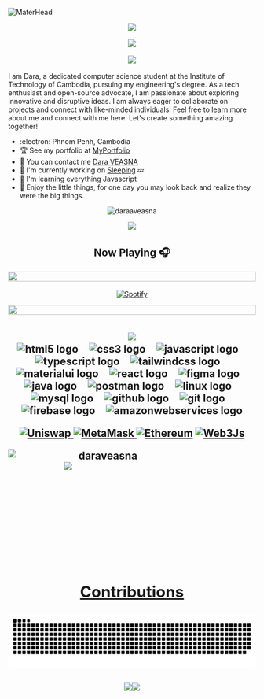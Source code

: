 ![MaterHead](https://github.com/daraaveasna/daraaveasna/blob/update/banner.gif)

<div align="center">
  
![](https://github.com/daraaveasna/daraaveasna/blob/update/name.svg)
</div>

<div align="center">
  
  
<a href="https://www.twitter.com/daraxbt" target="_blank" rel="noreferrer"><img 
src="https://img.shields.io/twitter/follow/daraxbt?logo=twitter&style=for-the-badge&color=0891b2&labelColor=181824"
/></a>

<img  src="https://media.giphy.com/media/CgCaB0B0zYp4kVhNPf/giphy.gif" width="123">
</div>


I am Dara, a dedicated computer science student at the Institute of Technology of Cambodia, pursuing my engineering's degree. As a tech enthusiast and open-source advocate, I am passionate about exploring innovative and disruptive ideas. I am always eager to collaborate on projects and connect with like-minded individuals. Feel free to learn more about me and connect with me here. Let's create something amazing together!

* :electron:    Phnom Penh, Cambodia
* 🏆  See my portfolio at [MyPortfolio](http://daraaveasna.wixsite.com/cv01)
* 💌  You can contact me [Dara VEASNA](mailto:daraa.veasna@gmail.com)
* 🚀  I'm currently working on [Sleeping](http://media4.giphy.com/media/CuuSHzuc0O166MRfjt/giphy.gif?cid=ecf05e47547zi84jqtaionz8hbwt03dubudigjk55mk3c7k0&rid=giphy.gif&ct=g) 💤
* 🧠  I'm learning everything Javascript
* 📌  Enjoy the little things, for one day you may look back and realize they were the big things.
<p align="center"> <img src="https://komarev.com/ghpvc/?username=daraaveasna&label=Profile%20views&color=0e75b6&style=flat" alt="daraaveasna" /> </p>

<div align="center">
  <img  src="https://media.giphy.com/media/DdpmhAQpQZzwHSrQ3f/giphy.gif" width="80">
  
  <h2> Now Playing 🎧 </h2>
  <img src="https://i.imgur.com/dBaSKWF.gif" height="20" width="100%">
  
[![Spotify](https://github-readme-remake.vercel.app/api/spotify)](https://open.spotify.com/user/31tvtduqeget2gzkvvw6jqxdwsx4)

<img src="https://i.imgur.com/dBaSKWF.gif" height="20" width="100%">
<h2 align="center">
  <img src="https://media.giphy.com/media/ugtuUeiph9sTm/giphy.gif" width="220">
  
  <br>
  <div align="center">
  <img src="https://skillicons.dev/icons?i=html" height="40" alt="html5 logo"  />
  <img width="12" />
  <img src="https://skillicons.dev/icons?i=css" height="40" alt="css3 logo"  />
  <img width="12" />
  <img src="https://skillicons.dev/icons?i=js" height="40" alt="javascript logo"  />
  <img width="12" />
  <img src="https://skillicons.dev/icons?i=ts" height="40" alt="typescript logo"  />
  <img width="12" />
  <img src="https://skillicons.dev/icons?i=tailwind" height="40" alt="tailwindcss logo"  />
  <img width="12" />
  <img src="https://skillicons.dev/icons?i=materialui" height="40" alt="materialui logo"  />
  <img width="12" />
  <img src="https://skillicons.dev/icons?i=react" height="40" alt="react logo"  />
  <img width="12" />
  <img src="https://skillicons.dev/icons?i=figma" height="40" alt="figma logo"  />
  <img width="12" />
  <img src="https://skillicons.dev/icons?i=java" height="40" alt="java logo"  />
  <img width="12" />
  <img src="https://skillicons.dev/icons?i=postman" height="40" alt="postman logo"  />
  <img width="12" />
  <img src="https://skillicons.dev/icons?i=linux" height="40" alt="linux logo"  />
  <img width="12" />
  <img src="https://skillicons.dev/icons?i=mysql" height="40" alt="mysql logo"  />
  <img width="12" />
  <img src="https://skillicons.dev/icons?i=github" height="40" alt="github logo"  />
  <img width="12" />
  <img src="https://skillicons.dev/icons?i=git" height="40" alt="git logo"  />
  <img width="12" />
  <img src="https://skillicons.dev/icons?i=firebase" height="40" alt="firebase logo"  />
  <img width="12" />
  <img src="https://skillicons.dev/icons?i=aws" height="40" alt="amazonwebservices logo"  />
  <br>

  <a href="https://uniswap.org/" target="_blank" rel="noreferrer"><img src="https://raw.githubusercontent.com/danielcranney/readme-generator/main/public/icons/skills/uniswap-colored.svg" width="36" height="36" alt="Uniswap" /> 
  </a>
  <a href="https://metamask.io/" target="_blank" rel="noreferrer"><img src="https://raw.githubusercontent.com/danielcranney/readme-generator/main/public/icons/skills/metamask-colored.svg" width="36" height="36" alt="MetaMask" /> 
  </a>
  <a href="https://ethereum.org/en/" target="_blank" rel="noreferrer"><img src="https://raw.githubusercontent.com/danielcranney/readme-generator/main/public/icons/skills/ethereum-colored.svg" width="36" height="36" 
  alt="Ethereum" /></a>
  <a href="https://web3js.readthedocs.io/en/v1.7.1/#" target="_blank" rel="noreferrer"><img src="https://raw.githubusercontent.com/danielcranney/readme-generator/main/public/icons/skills/web3js-colored.svg" width="36" 
   height="36" alt="Web3Js" /></a>  
  </div>

<p align=center>
  <div align=center>
    <a href="" title="Go to Source">
      <img align="left" width=390 src="https://github-readme-streak-stats.herokuapp.com/?user=daraaveasna&theme=react&border=61dafb&hide_border=true" alt="daraveasna" />
    </a>
    <a href="" title="Go to Source">
      <img align="right" width=390 src="https://github-readme-stats.vercel.app/api?username=daraaveasna&show_icons=true&theme=react&border_color=61dafb&hide_border=true" />
    </a>
  </div>
  <br><br><br><br><br><br><br><br><br>
   <div align=center>
    <a href="">

  </div>
</p>

<div align="center">

## Contributions 

![snake gif](https://raw.githubusercontent.com/platane/snk/output/github-contribution-grid-snake-dark.svg)

<a href="https://www.buymeacoffee.com/daraveasna"><img src="https://cdn.buymeacoffee.com/buttons/v2/default-yellow.png" width="168" /></a><img src="https://media.giphy.com/media/ME8P6ce7Mn3gnRbird/giphy.gif" width="50px">
</div>




